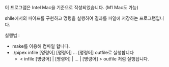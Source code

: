 이 프로그램은 Intel Mac을 기준으로 작성되었습니다. (M1 Mac도 가능)

shlle에서의 파이프를 구현하고 명령을 실행하여 결과를 파일에 저장하는 프로그램입니다.

실행법 :
   - make를 이용해 컴파일 합니다.
   - ./pipex infile [명령어] [명령어] ... [명령어] outfile로 실행합니다
     - < infile [명령어] | [명령어] | ... | [명령어] > outfile 처럼 실행됩니다.
